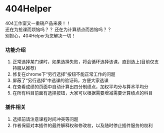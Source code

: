 # 404Helper
404工作室又一重磅产品来袭！！  
还在为抢课而烦恼吗？？ 还在为计算绩点而苦恼吗？？  
别担心，404Helper为您解决一切！  
### 功能介绍
1. 正常选择某门课时，如果选择失败，将会循环选择该课，直到选上(目前仅支持服从推荐)
2. 修复在chrome下“另行选择”按钮不能正常工作的问题
3. 屏蔽了“另行选择”中选课的验证码，方便大家选课
4. 在查看成绩的页面中自动计算出四分制绩点，加权平均分与算术平均分
5. 在所有科目前面有选择按钮，大家可以根据需要增减需要计算绩点的科目

### 插件相关
1. 选择前请注意课程时间冲突等问题
2. 作者保留对本插件的最终解释权和修改权，以及随时停止插件服务的权利
